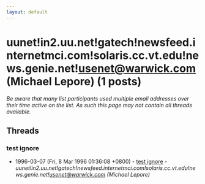 ```yaml
---
layout: default
---
```


# uunet!in2.uu.net!gatech!newsfeed.internetmci.com!solaris.cc.vt.edu!news.genie.net!usenet@warwick.com (Michael Lepore) (1 posts)

_Be aware that many list participants used multiple email addresses over their time active on the list. As such this page may not contain all threads available._

## Threads

### test ignore
+ 1996-03-07 (Fri, 8 Mar 1996 01:36:08 +0800) - [test ignore](/archive/1996/03/14b9e58e9d7eddc6f553459f4ed1a6ef209aea85067c6f6ab677e68589116de2) - _uunet!in2.uu.net!gatech!newsfeed.internetmci.com!solaris.cc.vt.edu!news.genie.net!usenet@warwick.com (Michael Lepore)_

